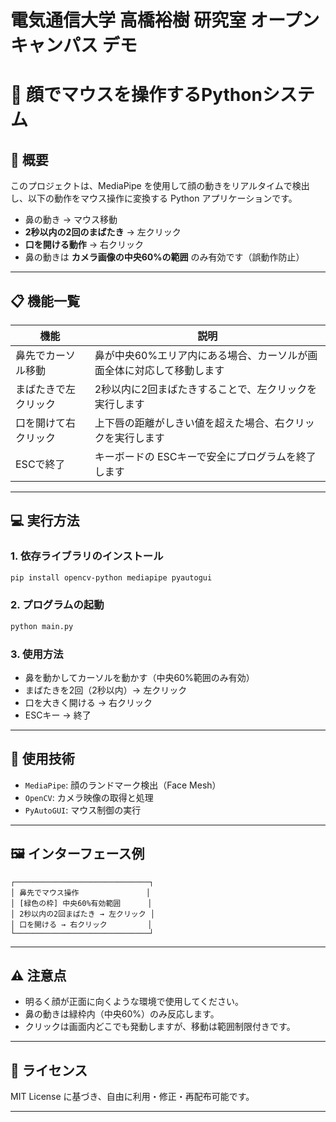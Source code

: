 # 電気通信大学 高橋裕樹 研究室 オープンキャンパス デモ
# 🎯 顔でマウスを操作するPythonシステム

## 🧠 概要

このプロジェクトは、MediaPipe を使用して顔の動きをリアルタイムで検出し、以下の動作をマウス操作に変換する Python アプリケーションです。

- 鼻の動き → マウス移動  
- **2秒以内の2回のまばたき** → 左クリック  
- **口を開ける動作** → 右クリック  
- 鼻の動きは **カメラ画像の中央60%の範囲** のみ有効です（誤動作防止）

---

## 📋 機能一覧

| 機能                 | 説明                                                               |
|----------------------|--------------------------------------------------------------------|
| 鼻先でカーソル移動   | 鼻が中央60%エリア内にある場合、カーソルが画面全体に対応して移動します |
| まばたきで左クリック | 2秒以内に2回まばたきすることで、左クリックを実行します               |
| 口を開けて右クリック | 上下唇の距離がしきい値を超えた場合、右クリックを実行します           |
| ESCで終了            | キーボードの ESCキーで安全にプログラムを終了します                   |

---

## 💻 実行方法

### 1. 依存ライブラリのインストール

```bash
pip install opencv-python mediapipe pyautogui
```

### 2. プログラムの起動

```bash
python main.py
```

### 3. 使用方法

- 鼻を動かしてカーソルを動かす（中央60%範囲のみ有効）
- まばたきを2回（2秒以内）→ 左クリック
- 口を大きく開ける → 右クリック
- ESCキー → 終了

---

## 🧰 使用技術

- `MediaPipe`: 顔のランドマーク検出（Face Mesh）
- `OpenCV`: カメラ映像の取得と処理
- `PyAutoGUI`: マウス制御の実行

---

## 🖼️ インターフェース例

```
┌──────────────────────────────┐
│ 鼻先でマウス操作               │
│ [緑色の枠] 中央60%有効範囲      │
│ 2秒以内の2回まばたき → 左クリック │
│ 口を開ける → 右クリック         │
└──────────────────────────────┘
```

---

## ⚠️ 注意点

- 明るく顔が正面に向くような環境で使用してください。
- 鼻の動きは緑枠内（中央60%）のみ反応します。
- クリックは画面内どこでも発動しますが、移動は範囲制限付きです。

---

## 📄 ライセンス

MIT License に基づき、自由に利用・修正・再配布可能です。

---

